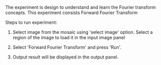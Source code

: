 The experiment is design to understand and learn the Fourier transform concepts. This experiment consists Forward Fourier Transform

Steps to run experiment:

1. Select image from the mosaic using 'select image' option. Select a region of the image to load it in the input image panel

2. Select 'Forward Fourier Transform' and press 'Run'.

3. Output result will be displayed in the output panel.
